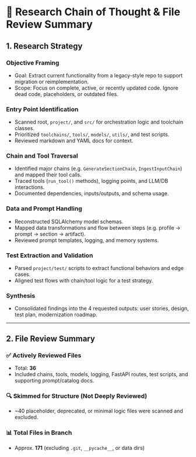 # 🧠 Research Chain of Thought & File Review Summary

## 1. Research Strategy

### Objective Framing
- Goal: Extract current functionality from a legacy-style repo to support migration or reimplementation.
- Scope: Focus on complete, active, or recently updated code. Ignore dead code, placeholders, or outdated files.

### Entry Point Identification
- Scanned root, `project/`, and `src/` for orchestration logic and toolchain classes.
- Prioritized `toolchains/`, `tools/`, `models/`, `utils/`, and test scripts.
- Reviewed markdown and YAML docs for context.

### Chain and Tool Traversal
- Identified major chains (e.g. `GenerateSectionChain`, `IngestInputChain`) and mapped their tool calls.
- Traced tools (`run_tool()` methods), logging points, and LLM/DB interactions.
- Documented dependencies, inputs/outputs, and schema usage.

### Data and Prompt Handling
- Reconstructed SQLAlchemy model schemas.
- Mapped data transformations and flow between steps (e.g. profile → prompt → section → artifact).
- Reviewed prompt templates, logging, and memory systems.

### Test Extraction and Validation
- Parsed `project/test/` scripts to extract functional behaviors and edge cases.
- Aligned test flows with chain/tool logic for a test strategy.

### Synthesis
- Consolidated findings into the 4 requested outputs: user stories, design, test plan, modernization roadmap.

---

## 2. File Review Summary

### ✅ Actively Reviewed Files
- Total: **36**
- Included chains, tools, models, logging, FastAPI routes, test scripts, and supporting prompt/catalog docs.

### 🔍 Skimmed for Structure (Not Deeply Reviewed)
- ~40 placeholder, deprecated, or minimal logic files were scanned and excluded.

### 📊 Total Files in Branch
- Approx. **171** (excluding `.git`, `__pycache__`, or data dirs)